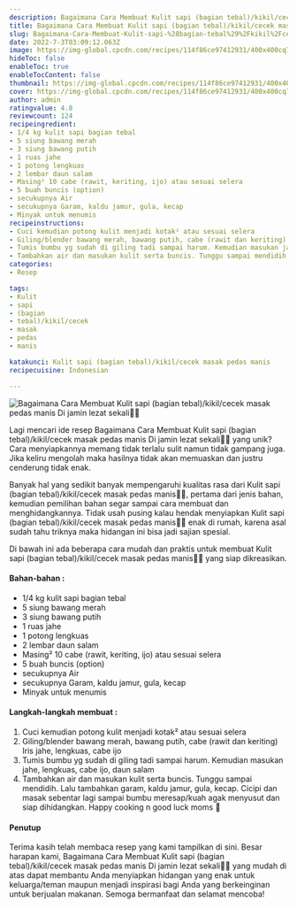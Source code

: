 ```yaml
---
description: Bagaimana Cara Membuat Kulit sapi (bagian tebal)/kikil/cecek masak pedas manis Di jamin lezat sekali"
title: Bagaimana Cara Membuat Kulit sapi (bagian tebal)/kikil/cecek masak pedas manis Di jamin lezat sekali
slug: Bagaimana-Cara-Membuat-Kulit-sapi-%28bagian-tebal%29%2Fkikil%2Fcecek-masak-pedas-manis-Di-jamin-lezat-sekali
date: 2022-7-3T03:09:12.063Z
image: https://img-global.cpcdn.com/recipes/114f86ce97412931/400x400cq70/photo.jpg
hideToc: false
enableToc: true
enableTocContent: false
thumbnail: https://img-global.cpcdn.com/recipes/114f86ce97412931/400x400cq70/photo.jpg
cover: https://img-global.cpcdn.com/recipes/114f86ce97412931/400x400cq70/photo.jpg
author: admin
ratingvalue: 4.8
reviewcount: 124
recipeingredient:
- 1/4 kg kulit sapi bagian tebal
- 5 siung bawang merah
- 3 siung bawang putih
- 1 ruas jahe
- 1 potong lengkuas
- 2 lembar daun salam
- Masing² 10 cabe (rawit, keriting, ijo) atau sesuai selera
- 5 buah buncis (option)
- secukupnya Air
- secukupnya Garam, kaldu jamur, gula, kecap
- Minyak untuk menumis
recipeinstructions:
- Cuci kemudian potong kulit menjadi kotak² atau sesuai selera
- Giling/blender bawang merah, bawang putih, cabe (rawit dan keriting) Iris jahe, lengkuas, cabe ijo
- Tumis bumbu yg sudah di giling tadi sampai harum. Kemudian masukan jahe, lengkuas, cabe ijo, daun salam
- Tambahkan air dan masukan kulit serta buncis. Tunggu sampai mendidih. Lalu tambahkan garam, kaldu jamur, gula, kecap. Cicipi dan masak sebentar lagi sampai bumbu meresap/kuah agak menyusut dan siap dihidangkan. Happy cooking n good luck moms 🥰
categories:
- Resep

tags:
- Kulit
- sapi
- (bagian
- tebal)/kikil/cecek
- masak
- pedas
- manis

katakunci: Kulit sapi (bagian tebal)/kikil/cecek masak pedas manis
recipecuisine: Indonesian

---
```


![Bagaimana Cara Membuat Kulit sapi (bagian tebal)/kikil/cecek masak pedas manis Di jamin lezat sekali👩‍🍳](https://img-global.cpcdn.com/recipes/114f86ce97412931/400x400cq70/photo.jpg)

Lagi mencari ide resep Bagaimana Cara Membuat Kulit sapi (bagian tebal)/kikil/cecek masak pedas manis Di jamin lezat sekali👩‍🍳 yang unik? Cara menyiapkannya memang tidak terlalu sulit namun tidak gampang juga. Jika keliru mengolah maka hasilnya tidak akan memuaskan dan justru cenderung tidak enak.

Banyak hal yang sedikit banyak mempengaruhi kualitas rasa dari Kulit sapi (bagian tebal)/kikil/cecek masak pedas manis👩‍🍳, pertama dari jenis bahan, kemudian pemilihan bahan segar sampai cara membuat dan menghidangkannya. Tidak usah pusing kalau hendak menyiapkan Kulit sapi (bagian tebal)/kikil/cecek masak pedas manis👩‍🍳 enak di rumah, karena asal sudah tahu triknya maka hidangan ini bisa jadi sajian spesial.

Di bawah ini ada beberapa cara mudah dan praktis untuk membuat Kulit sapi (bagian tebal)/kikil/cecek masak pedas manis👩‍🍳 yang siap dikreasikan.

<!--inarticleads1-->

#### Bahan-bahan :

- 1/4 kg kulit sapi bagian tebal
- 5 siung bawang merah
- 3 siung bawang putih
- 1 ruas jahe
- 1 potong lengkuas
- 2 lembar daun salam
- Masing² 10 cabe (rawit, keriting, ijo) atau sesuai selera
- 5 buah buncis (option)
- secukupnya Air
- secukupnya Garam, kaldu jamur, gula, kecap
- Minyak untuk menumis

<!--inarticleads2-->

#### Langkah-langkah membuat :

1. Cuci kemudian potong kulit menjadi kotak² atau sesuai selera
1. Giling/blender bawang merah, bawang putih, cabe (rawit dan keriting) Iris jahe, lengkuas, cabe ijo
1. Tumis bumbu yg sudah di giling tadi sampai harum. Kemudian masukan jahe, lengkuas, cabe ijo, daun salam
1. Tambahkan air dan masukan kulit serta buncis. Tunggu sampai mendidih. Lalu tambahkan garam, kaldu jamur, gula, kecap. Cicipi dan masak sebentar lagi sampai bumbu meresap/kuah agak menyusut dan siap dihidangkan. Happy cooking n good luck moms 🥰

#### Penutup

Terima kasih telah membaca resep yang kami tampilkan di sini. Besar harapan kami, Bagaimana Cara Membuat Kulit sapi (bagian tebal)/kikil/cecek masak pedas manis Di jamin lezat sekali👩‍🍳 yang mudah di atas dapat membantu Anda menyiapkan hidangan yang enak untuk keluarga/teman maupun menjadi inspirasi bagi Anda yang berkeinginan untuk berjualan makanan. Semoga bermanfaat dan selamat mencoba!